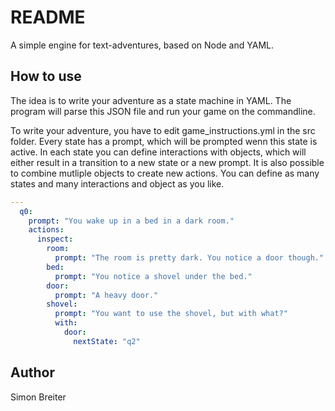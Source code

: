# README

A simple engine for text-adventures, based on Node and YAML.

## How to use
The idea is to write your adventure as a state machine in YAML. The program will 
parse this JSON file and run your game on the commandline.

To write your adventure, you have to edit game_instructions.yml in the src folder. Every state has a
prompt, which will be prompted wenn this state is active. In each state you 
can define interactions with objects, which will either result in a transition to a new
state or a new prompt. It is also possible to combine mutliple objects to create new actions. You can define as many states and many interactions and object as you like.

```yaml
---
  q0:
    prompt: "You wake up in a bed in a dark room."
    actions:
      inspect:
        room:
          prompt: "The room is pretty dark. You notice a door though."
        bed:
          prompt: "You notice a shovel under the bed."
        door:
          prompt: "A heavy door."
        shovel:
          prompt: "You want to use the shovel, but with what?"
          with:
            door:
              nextState: "q2"
```

## Author
Simon Breiter